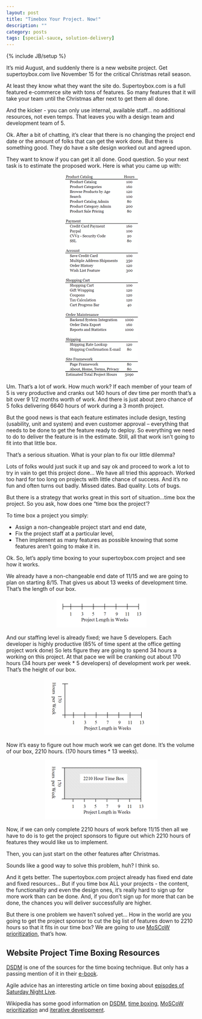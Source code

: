 ```yaml
---
layout: post
title: "Timebox Your Project. Now!"
description: ""
category: posts
tags: [special-sauce, solution-delivery]
---
```

{% include JB/setup %}

It’s mid August, and suddenly there is a new website project. Get supertoybox.com live November 15 for the critical Christmas retail season.

At least they know what they want the site do. Supertoybox.com is a full featured e-commerce site with tons of features. So many features that it will take your team until the Christmas after next to get them all done.

And the kicker - you can only use internal, available staff… no additional resources, not even temps. That leaves you with a design team and development team of 5.

Ok. After a bit of chatting, it’s clear that there is no changing the project end date or the amount of folks that can get the work done. But there is something good. They do have a site design worked out and agreed upon.

They want to know if you can get it all done. Good question. So your next task is to estimate the proposed work. Here is what you came up with:
<div class="separator" style="clear: both; text-align: center;"><a href="/assets/themes/ricify/images/features.gif" imageanchor="1" style="margin-left:1em; margin-right:1em"><img border="0" height="538" width="193" src="/assets/themes/ricify/images/features.gif" /></a></div>

Um. That’s a lot of work. How much work? If each member of your team of 5 is very productive and cranks out 140 hours of dev time per month that’s a bit over 9 1/2 months worth of work.  And there is just about zero chance of 5 folks delivering 6640 hours of work during a 3 month project.

But the good news is that each feature estimates include design, testing (usability, unit and system) and even customer approval – everything that needs to be done to get the feature ready to deploy.  So everything we need to do to deliver the feature is in the estimate. Still, all that work isn’t going to fit into that little box.

That’s a serious situation. What is your plan to fix our little dilemma?

Lots of folks would just suck it up and say ok and proceed to work a lot to try in vain to get this project done… We have all tried this approach. Worked too hard for too long on projects with little chance of success. And it’s no fun and often turns out badly. Missed dates. Bad quality. Lots of bugs.

But there is a strategy that works great in this sort of situation…time box the project. So you ask, how does one “time box the project’?

To time box a project you simply:
<ul>
<li> Assign a non-changeable project start and end date,</li>
<li> Fix the project staff at a particular level,</li>
<li> Then implement as many features as possible knowing that some features aren’t going to make it in.</li>
</ul>
Ok. So, let’s apply time boxing to your supertoybox.com project and see how it works.

We already have a non-changeable end date of 11/15 and we are going to plan on starting 8/15. That gives us about 13 weeks of development time. That’s the length of our box.

<div class="separator" style="clear: both; text-align: center;">
<a href="/assets/themes/ricify/images/length.gif" imageanchor="1" style="margin-left:1em; margin-right:1em"><img border="0" height="81" width="238" src="/assets/themes/ricify/images/length.gif" /></a></div>

And our staffing level is already fixed; we have 5 developers. Each developer is highly productive (85% of time spent at the office getting project work done) So lets figure they are going to spend 34 hours a working on this project. At that pace we will be cranking out about 170 hours (34 hours per week * 5 developers) of development work per week. That’s the height of our box.

<div class="separator" style="clear: both; text-align: center;">
<a href="/assets/themes/ricify/images/height.gif" imageanchor="1" style="margin-left:1em; margin-right:1em"><img border="0" height="152" width="304" src="/assets/themes/ricify/images/height.gif" /></a></div>

Now it’s easy to figure out how much work we can get done. It’s the volume of our box, 2210 hours. (170 hours times * 13 weeks).

<div class="separator" style="clear: both; text-align: center;">
<a href="/assets/themes/ricify/images/timebox.gif" imageanchor="1" style="margin-left:1em; margin-right:1em"><img border="0" height="159" width="298" src="/assets/themes/ricify/images/timebox.gif" /></a></div>

Now, if we can only complete 2210 hours of work before 11/15 then all we have to do is to get the project sponsors to figure out which 2210 hours of features they would like us to implement.

Then, you can just start on the other features after Christmas.

Sounds like a good way to solve this problem, huh? I think so.

And it gets better. The supertoybox.com project already has fixed end date and fixed resources… But if you time box ALL your projects - the content, the functionality and even the design ones, it’s really hard to sign up for more work than can be done. And, if you don’t sign up for more that can be done, the chances you will deliver successfully are higher.

But there is one problem we haven’t solved yet… How in the world are you going to get the project sponsor to cut the big list of features down to 2210 hours so that it fits in our time box? We are going to use <a href="http://www.websitehoncho.com/2011/10/moscow-prioritization-isnt-from-russia.html">MoSCoW prioritization</a>, that’s how.
<h2>
Website Project Time Boxing Resources</h2>
<a href="http://www.dsdm.org/dsdm-atern">DSDM</a> is one of the sources for the time boxing technique. But only has a passing mention of it in their <a href="http://www.dsdm.org/atern-handbook/flash.html">e-book</a>.

Agile advice has an interesting article on time boxing about <a href="http://www.agileadvice.com/archives/2006/02/timeboxing_a_cr.html">episodes of Saturday Night Live</a>.

Wikipedia has some good information on <a href="http://en.wikipedia.org/wiki/DSDM">DSDM</a>, <a href="http://en.wikipedia.org/wiki/Timebox">time boxing</a>, <a href="http://en.wikipedia.org/wiki/MoSCoW">MoSCoW prioritization</a> and <a href="http://en.wikipedia.org/wiki/Iterative_development">iterative development</a>.